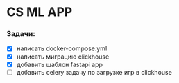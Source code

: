 # CS ML APP

### Задачи:

- [x] написать docker-compose.yml
- [x] написать миграцию clickhouse
- [x] добавить шаблон fastapi app
- [ ] добавить celery задачу по загрузке игр в clickhouse
